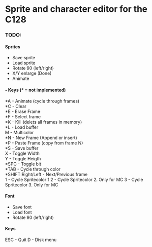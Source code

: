 # Sprite and character editor for the C128

### TODO: 

#### Sprites
* Save sprite
* Load sprite
* Rotate 90 (left/right)
* X/Y enlarge (Done)
* Animate

#### - Keys (* = not implemented)
*A - Animate (cycle through frames)<br>
*C - Clear<br>
*E - Erase Frame<br>
*F - Select frame<br>
*K - Kill (delets all frames in memory)<br>
*L - Load buffer<br>
M - Multicolor<br>
*N - New Frame (Append or insert)<br>
*P - Paste Frame (copy from frame N)<br>
*S - Save buffer<br>
X - Toggle Width<br>
Y - Toggle Heigth<br>
*SPC - Toggle bit<br>
*TAB - Cycle through color<br>
*SHIFT Right/Left - Next/Previous frame<br>
1 - Cycle Spritecolor 1
2 - Cycle Spritecolor 2. Only for MC
3 - Cycle Spritecolor 3. Only for MC

#### Font
* Save font
* Load font
* Rotate 90 (left/right)

#### Keys

ESC - Quit
D - Disk menu

